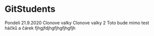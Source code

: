 # GitStudents
Pondeli 21.9.2020
Clonove valky
Clonove valky 2
Toto bude mimo
test háčků a čárek
fjhgjfdjhgfjhgfjhgfjh
